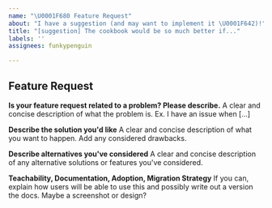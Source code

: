 ```yaml
---
name: "\U0001F680 Feature Request"
about: "I have a suggestion (and may want to implement it \U0001F642)!"
title: "[suggestion] The cookbook would be so much better if..."
labels: ''
assignees: funkypenguin

---
```


## Feature Request

**Is your feature request related to a problem? Please describe.**
A clear and concise description of what the problem is. Ex. I have an issue when [...]

**Describe the solution you'd like**
A clear and concise description of what you want to happen. Add any considered drawbacks.

**Describe alternatives you've considered**
A clear and concise description of any alternative solutions or features you've considered.

**Teachability, Documentation, Adoption, Migration Strategy**
If you can, explain how users will be able to use this and possibly write out a version the docs.
Maybe a screenshot or design?
